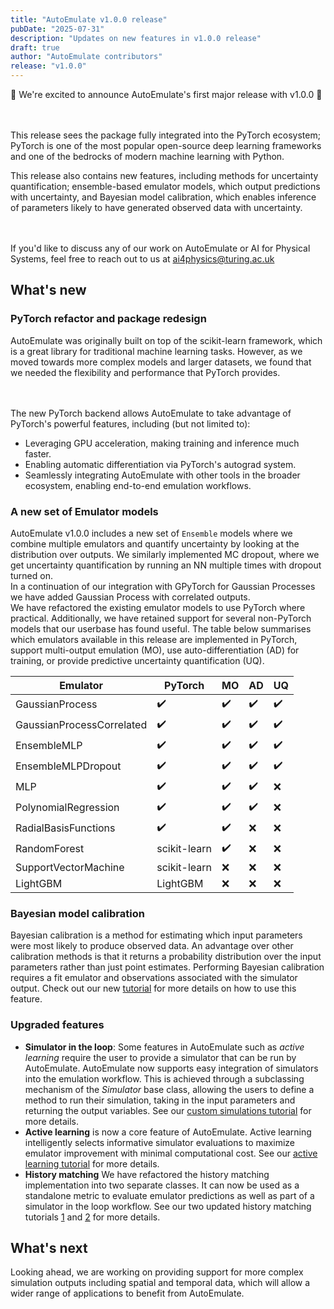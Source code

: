 ```yaml
---
title: "AutoEmulate v1.0.0 release"
pubDate: "2025-07-31"
description: "Updates on new features in v1.0.0 release"
draft: true
author: "AutoEmulate contributors"
release: "v1.0.0"
---
```


🎉 We're excited to announce AutoEmulate's first major release with v1.0.0 🎉

<br/><br/>
This release sees the package fully integrated into the PyTorch ecosystem; PyTorch is one of the most popular open-source deep learning frameworks and one of the bedrocks of modern machine learning with Python.

This release also contains new features, including methods for uncertainty quantification;  ensemble-based emulator models, which output predictions with uncertainty, and Bayesian model calibration, which enables inference of parameters likely to have generated observed data with uncertainty.

<br/><br/>
If you'd like to discuss any of our work on AutoEmulate or AI for Physical Systems, feel free to reach out to us at ai4physics@turing.ac.uk

## What's new

### PyTorch refactor and package redesign

AutoEmulate was originally built on top of the scikit-learn framework, which is a great library for traditional machine learning tasks. However, as we moved towards more complex models and larger datasets, we found that we needed the flexibility and performance that PyTorch provides.

<br/><br/>
The new PyTorch backend allows AutoEmulate to take advantage of PyTorch's powerful features, including (but not limited to):

- Leveraging GPU acceleration, making training and inference much faster.
- Enabling automatic differentiation via PyTorch's autograd system.
- Seamlessly integrating AutoEmulate with other tools in the broader ecosystem, enabling end-to-end emulation workflows.

### A new set of Emulator models

AutoEmulate v1.0.0 includes a new set of `Ensemble` models where we combine multiple emulators and quantify uncertainty by looking at the distribution over outputs. We similarly implemented MC dropout, where we get uncertainty quantification by running an NN multiple times with dropout turned on.
<br>
In a continuation of our integration with GPyTorch for Gaussian Processes we have added Gaussian Process with correlated outputs.
<br/>
We have refactored the existing emulator models to use PyTorch where practical. Additionally, we have retained support for several non-PyTorch models that our userbase has found useful. The table below summarises which emulators available in this release are implemented in PyTorch, support multi-output emulation (MO), use auto-differentiation (AD) for training, or provide predictive uncertainty quantification (UQ).

| Emulator | PyTorch | MO | AD | UQ |
|----------|-------|---------|----|----|
| GaussianProcess | ✔️ | ✔️ | ✔️ | ✔️ |
| GaussianProcessCorrelated | ✔️ | ✔️ | ✔️ | ✔️ |
| EnsembleMLP | ✔️ | ✔️ | ✔️ | ✔️ |
| EnsembleMLPDropout | ✔️ | ✔️ | ✔️ | ✔️ |
| MLP | ✔️ | ✔️ | ✔️ | ❌ |
| PolynomialRegression | ✔️ | ✔️ | ✔️ | ❌ |
| RadialBasisFunctions | ✔️ | ✔️ | ❌ | ❌ |
| RandomForest | scikit-learn  | ✔️ | ❌ | ❌ |
| SupportVectorMachine | scikit-learn | ❌ | ❌ | ❌ |
| LightGBM | LightGBM | ❌ | ❌ | ❌ |

### Bayesian model calibration

Bayesian calibration is a method for estimating which input parameters were most likely to produce observed data. An advantage over other calibration methods is that it returns a probability distribution over the input parameters rather than just point estimates.
Performing Bayesian calibration requires a fit emulator and observations associated with the simulator output. Check out our new [tutorial](https://alan-turing-institute.github.io/autoemulate/tutorials/tasks/03_bayes_calibration.html) for more details on how to use this feature.

### Upgraded features

- **Simulator in the loop**: Some features in AutoEmulate such as *active learning* require the user to provide a simulator that can be run by AutoEmulate. AutoEmulate now supports easy integration of simulators into the emulation workflow. This is achieved through a subclassing mechanism of the *Simulator* base class, allowing the users to define a method to run their simulation, taking in the input parameters and returning the output variables. See our [custom simulations tutorial](https://alan-turing-institute.github.io/autoemulate/tutorials/simulator/01_custom_simulations.html) for more details.
- **Active learning** is now a core feature of AutoEmulate. Active learning intelligently selects informative simulator evaluations to maximize emulator improvement with minimal computational cost. See our [active learning tutorial](https://alan-turing-institute.github.io/autoemulate/tutorials/simulator/02_active_learning.html) for more details.
- **History matching** We have refactored the history matching implementation into two separate classes. It can now be used as a standalone metric to evaluate emulator predictions as well as part of a simulator in the loop workflow. See our two updated history matching tutorials [1](https://alan-turing-institute.github.io/autoemulate/tutorials/tasks/02_history_matching.html) and [2](https://alan-turing-institute.github.io/autoemulate/tutorials/simulator/03_history_matching.html) for more details.


## What's next

Looking ahead, we are working on providing support for more complex simulation outputs including spatial and temporal data, which will allow a wider range of applications to benefit from AutoEmulate.
